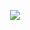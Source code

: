 <p align="center">
  <img src="https://capsule-render.vercel.app/api?text=Hi :)&animation=fadeIn&type=waving&color=gradient&height=100"/>
</p>

<p [<img align='center' src="https://github.com/boohag/boohag/blob/main/mink.webp" width="220" alt="giphy"]></p>
<!--
**boohag/boohag** is a ✨ _special_ ✨ repository because its `README.md` (this file) appears on your GitHub profile.

Here are some ideas to get you started:

- 🔭 I’m currently working on ...
- 🌱 I’m currently learning ...
- 👯 I’m looking to collaborate on ...
- 🤔 I’m looking for help with ...
- 💬 Ask me about ...
- 📫 How to reach me: ...
- 😄 Pronouns: ...
- ⚡ Fun fact: ...
-->
